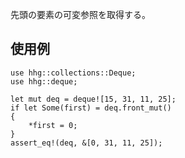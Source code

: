 先頭の要素の可変参照を取得する。

## 使用例

```
use hhg::collections::Deque;
use hhg::deque;

let mut deq = deque![15, 31, 11, 25];
if let Some(first) = deq.front_mut()
{
    *first = 0;
}
assert_eq!(deq, &[0, 31, 11, 25]);
```
